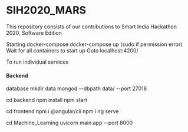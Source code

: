 # SIH2020_MARS
This repository consists of our contributions to Smart India Hackathon 2020, Software Edition


Starting docker-compose
docker-compose up (sudo if permission error)
Wait for all containers to start up
Goto localhost:4200/

To run individual services
#### Backend

database
mkdir data
mongod --dbpath data/ --port 27018

cd backend
npm install
npm start

cd frontend
npm i @angular/cli
npm i
ng serve

cd Machine_Learning
uvicorn main:app --port 8000
